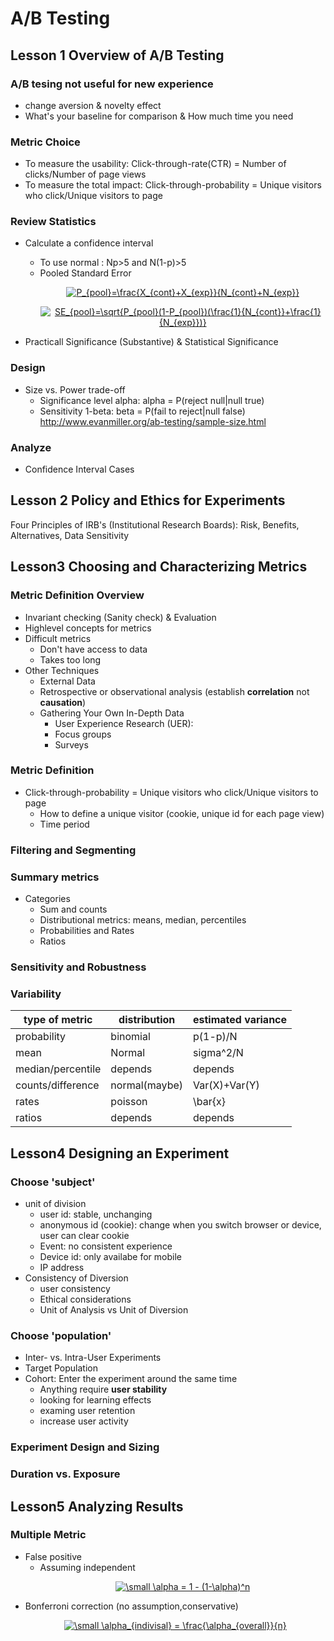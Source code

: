 # A/B Testing

## Lesson 1 Overview of A/B Testing

### A/B tesing not useful for new experience
- change aversion & novelty effect
- What's your baseline for comparison & How much time you need

### Metric Choice
- To measure the usability: Click-through-rate(CTR) = Number of clicks/Number of page views
- To measure the total impact: Click-through-probability = Unique visitors who click/Unique visitors to page

### Review Statistics
- Calculate a confidence interval
  - To use normal : Np>5 and N(1-p)>5
  - Pooled Standard Error 
    <p align="center"><a href="https://www.codecogs.com/eqnedit.php?latex=P_{pool}=\frac{X_{cont}&plus;X_{exp}}{N_{cont}&plus;N_{exp}}" target="_blank"><img src="https://latex.codecogs.com/gif.latex?P_{pool}=\frac{X_{cont}&plus;X_{exp}}{N_{cont}&plus;N_{exp}}" title="P_{pool}=\frac{X_{cont}+X_{exp}}{N_{cont}+N_{exp}}" /></a></p>
     <p align="center"><a href="https://www.codecogs.com/eqnedit.php?latex=SE_{pool}=\sqrt{P_{pool}(1-P_{pool})(\frac{1}{N_{cont}}&plus;\frac{1}{N_{exp}})}" target="_blank"><img src="https://latex.codecogs.com/gif.latex?SE_{pool}=\sqrt{P_{pool}(1-P_{pool})(\frac{1}{N_{cont}}&plus;\frac{1}{N_{exp}})}" title="SE_{pool}=\sqrt{P_{pool}(1-P_{pool})(\frac{1}{N_{cont}}+\frac{1}{N_{exp}})}" /></a></p>
        
- Practicall Significance (Substantive) & Statistical Significance

### Design
- Size vs. Power trade-off
  - Significance level alpha: alpha = P(reject null|null true)
  - Sensitivity 1-beta: beta = P(fail to reject|null false) 
    http://www.evanmiller.org/ab-testing/sample-size.html
    
### Analyze
- Confidence Interval Cases
 
## Lesson 2 Policy and Ethics for Experiments
Four Principles of IRB's (Institutional Research Boards): Risk, Benefits, Alternatives, Data Sensitivity


## Lesson3 Choosing and Characterizing Metrics
### Metric Definition Overview
- Invariant checking (Sanity check) & Evaluation
- Highlevel concepts for metrics
- Difficult metrics
  - Don't have access to data
  - Takes too long
- Other Techniques
  - External Data
  - Retrospective or observational analysis (establish **correlation** not **causation**)
  - Gathering Your Own In-Depth Data
    - User Experience Research (UER): 
    - Focus groups
    - Surveys
###  Metric Definition
- Click-through-probability = Unique visitors who click/Unique visitors to page
  - How to define a unique visitor (cookie, unique id for each page view)
  - Time period
  
### Filtering and Segmenting

### Summary metrics
- Categories
  - Sum and counts
  - Distributional metrics: means, median, percentiles
  - Probabilities and Rates
  - Ratios
  
### Sensitivity and Robustness

### Variability 
|type of metric |distribution| estimated variance
| --- | --- | --- |
|probability | binomial | p(1-p)/N
|mean |	Normal | sigma^2/N
|median/percentile| depends | depends
| counts/difference | normal(maybe)| Var(X)+Var(Y)
| rates | poisson | \bar{x}
| ratios| depends | depends

## Lesson4 Designing an Experiment
### Choose 'subject'
- unit of division
  - user id: stable, unchanging
  - anonymous id (cookie): change when you switch browser or device, user can clear cookie
  - Event: no consistent experience
  - Device id: only availabe for mobile
  - IP address
- Consistency of Diversion
  - user consistency
  - Ethical considerations
  - Unit of Analysis vs Unit of Diversion
### Choose 'population'
- Inter- vs. Intra-User Experiments
- Target Population
- Cohort: Enter the experiment around the same time
  - Anything require **user stability**
  - looking for learning effects
  - examing user retention
  - increase user activity
### Experiment Design and Sizing
### Duration vs. Exposure

## Lesson5 Analyzing Results
### Multiple Metric
- False positive
  - Assuming independent
    <p align="center"><a href="https://www.codecogs.com/eqnedit.php?latex=\small&space;\alpha&space;=&space;1&space;-&space;(1-\alpha)^n" target="_blank"><img src="https://latex.codecogs.com/gif.latex?\small&space;\alpha&space;=&space;1&space;-&space;(1-\alpha)^n" title="\small \alpha = 1 - (1-\alpha)^n" /></a></p>
- Bonferroni correction (no assumption,conservative)
  <p align="center"><a href="https://www.codecogs.com/eqnedit.php?latex=\small&space;\alpha_{indivisal}&space;=&space;\frac{\alpha_{overall}}{n}" target="_blank"><img src="https://latex.codecogs.com/gif.latex?\small&space;\alpha_{indivisal}&space;=&space;\frac{\alpha_{overall}}{n}" title="\small \alpha_{indivisal} = \frac{\alpha_{overall}}{n}" /></a></p>
